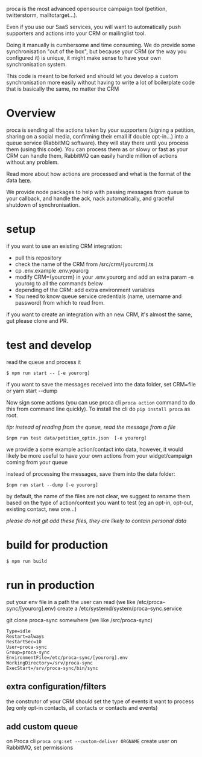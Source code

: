 proca is the most advanced opensource campaign tool (petition, twitterstorm, mailtotarget...).

Even if you use our SaaS services, you will want to automatically push supporters and actions into your CRM or mailinglist tool.

Doing it manually is cumbersome and time consuming. We do provide some synchronisation "out of the box", but because your CRM (or the way you configured it) is unique, it might make sense to have your own synchronisation system.

This code is meant to be forked and should let you develop a custom synchronisation more easily without having to write a lot of boilerplate code that is basically the same, no matter the CRM

# Overview

proca is sending all the actions taken by your supporters (signing a petition, sharing on a social media, confirming their email if double opt-in...) into a queue service (RabbitMQ software). they will stay there until you process them (using this code). You can process them as or slowy or fast as your CRM can handle them, RabbitMQ can easily handle million of actions without any problem.

Read more about how actions are processed and what is the format of the data [here](https://docs.proca.app/processing.html#action-message).

We provide node packages to help with passing messages from queue to your callback, and handle the ack, nack automatically, and graceful shutdown of synchronisation.

# setup

if you want to use an existing CRM integration:

- pull this repository
- check the name of the CRM from /src/crm/{yourcrm}.ts
- cp .env.example .env.yourorg
- modify CRM={yourcrm} in your .env.yourorg and add an extra param -e yourorg to all the commands below
- depending of the CRM: add extra environment variables
- You need to know queue service credentials (name, username and password) from which to read from.

if you want to create an integration with an new CRM, it's almost the same, gut please clone and PR.

# test and develop

read the queue and process it

```
$ npm run start -- [-e yourorg]
```

if you want to save the messages received into the data folder, set CRM=file or yarn start --dump

Now sign some actions (you can use proca cli `proca action` command to do this from command line quickly). To install the cli do `pip install proca` as root.

_tip: instead of reading from the queue, read the message from a file_

```
$npm run test data/petition_optin.json  [-e yourorg]
```

we provide a some example action/contact into data, however, it would likely be more useful to have your own actions from your widget/campaign coming from your queue

instead of processing the messages, save them into the data folder:

```
$npm run start --dump [-e yourorg]
```

by default, the name of the files are not clear, we suggest to rename them based on the type of action/context you want to test (eg an opt-in, opt-out, existing contact, new one...)

_please do not git add these files, they are likely to contain personal data_

# build for production

```
$ npm run build
```

# run in production

put your env file in a path the user can read (we like /etc/proca-sync/[yourorg].env)
create a /etc/systemd/system/proca-sync.service

git clone proca-sync somewhere (we like /src/proca-sync)

```
Type=idle
Restart=always
RestartSec=10
User=proca-sync
Group=proca-sync
EnvironmentFile=/etc/proca-sync/[yourorg].env
WorkingDirectory=/srv/proca-sync
ExecStart=/srv/proca-sync/bin/sync

```

## extra configuration/filters

the construtor of your CRM should set the type of events it want to process (eg only opt-in contacts, all contacts or contacts and events)

## add custom queue

on Proca cli `proca org:set --custom-deliver ORGNAME`
create user on RabbitMQ, set permissions


